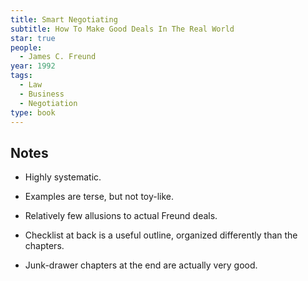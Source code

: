 ```yaml
---
title: Smart Negotiating
subtitle: How To Make Good Deals In The Real World
star: true
people:
  - James C. Freund
year: 1992
tags:
  - Law
  - Business
  - Negotiation
type: book
---
```


## Notes

- Highly systematic.

- Examples are terse, but not toy-like.

- Relatively few allusions to actual Freund deals.

- Checklist at back is a useful outline, organized differently than the chapters.

- Junk-drawer chapters at the end are actually very good.
